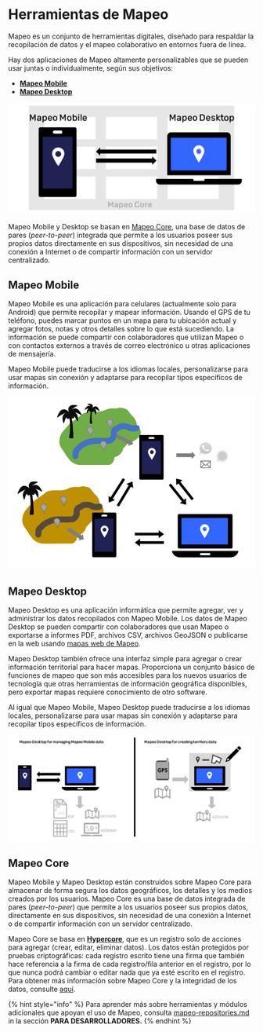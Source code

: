 # Herramientas de Mapeo

Mapeo es un conjunto de herramientas digitales, diseñado para respaldar la recopilación de datos y el mapeo colaborativo en entornos fuera de línea.&#x20;

Hay dos aplicaciones de Mapeo altamente personalizables que se pueden usar juntas o individualmente, según sus objetivos:

* ****[**Mapeo Mobile**](mapeo-tools.md#mapeo-mobile)****
* ****[**Mapeo Desktop**](mapeo-tools.md#mapeo-desktop)****

![](<../../.gitbook/assets/image (29).png>)

Mapeo Mobile y Desktop se basan en [Mapeo Core](mapeo-tools.md#mapeo-core), una base de datos de pares (_peer-to-peer_) integrada que permite a los usuarios poseer sus propios datos directamente en sus dispositivos, sin necesidad de una conexión a Internet o de compartir información con un servidor centralizado.

## Mapeo Mobile

Mapeo Mobile es una aplicación para celulares (actualmente solo para Android) que permite recopilar y mapear información. Usando el GPS de tu teléfono, puedes marcar puntos en un mapa para tu ubicación actual y agregar fotos, notas y otros detalles sobre lo que está sucediendo. La información se puede compartir con colaboradores que utilizan Mapeo o con contactos externos a través de correo electrónico u otras aplicaciones de mensajería.&#x20;

Mapeo Mobile puede traducirse a los idiomas locales, personalizarse para usar mapas sin conexión y adaptarse para recopilar tipos específicos de información.

![](<../../.gitbook/assets/image (42).png>)

## Mapeo Desktop

Mapeo Desktop es una aplicación informática que permite agregar, ver y administrar los datos recopilados con Mapeo Mobile. Los datos de Mapeo Desktop se pueden compartir con colaboradores que usan Mapeo o exportarse a informes PDF, archivos CSV, archivos GeoJSON o publicarse en la web usando [mapas web de Mapeo](https://app.gitbook.com/o/-M-REAqni3AWTbFjPye3/s/wQtYf2Of1RvO9LwnloQQ/\~/changes/c4KsPfvOJGc2uXvpfaVM/guia-de-referencia-completa/mapeo-desktop-use/using-mapeo-desktop-to-manage-mapeo-mobile-data/exporting-and-sharing-externally#export-as-web-map).&#x20;

Mapeo Desktop también ofrece una interfaz simple para agregar o crear información territorial para hacer mapas. Proporciona un conjunto básico de funciones de mapeo que son más accesibles para los nuevos usuarios de tecnología que otras herramientas de información geográfica disponibles, pero exportar mapas requiere conocimiento de otro software.&#x20;

Al igual que Mapeo Mobile, Mapeo Desktop puede traducirse a los idiomas locales, personalizarse para usar mapas sin conexión y adaptarse para recopilar tipos específicos de información.

![Izquierda: Mapeo Desktop usándose para ver, gestionar y exportar datos recopilados con Mapeo Mobile. Derecha: Mapeo Desktop usándose para crear y exportar información territorial.](<../../.gitbook/assets/image (41).png>)

## Mapeo Core

Mapeo Mobile y Mapeo Desktop están construidos sobre Mapeo Core para almacenar de forma segura los datos geográficos, los detalles y los medios creados por los usuarios. Mapeo Core es una base de datos integrada de pares (_peer-to-peer_) que permite a los usuarios poseer sus propios datos, directamente en sus dispositivos, sin necesidad de una conexión a Internet o de compartir información con un servidor centralizado.&#x20;

Mapeo Core se basa en [**Hypercore**](https://hypercore-protocol.org/), que es un registro solo de acciones para agregar (crear, editar, eliminar datos). Los datos están protegidos por pruebas criptográficas: cada registro escrito tiene una firma que también hace referencia a la firma de cada registro/fila anterior en el registro, por lo que nunca podrá cambiar o editar nada que ya esté escrito en el registro. Para obtener más información sobre Mapeo Core y la integridad de los datos, consulte [aquí](https://wp.digital-democracy.org/cooperative-ownership-of-data-without-blockchain/).

{% hint style="info" %}
Para aprender más sobre herramientas y módulos adicionales que apoyan el uso de Mapeo, consulta  [mapeo-repositories.md](../../para-desarrolladores/mapeo-repositories.md "mention") in la sección **PARA DESARROLLADORES.** &#x20;
{% endhint %}
